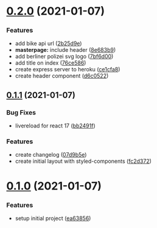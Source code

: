 # [0.2.0](https://github.com/brunomacedo/stolen-bikes/compare/v0.1.1...v0.2.0) (2021-01-07)


### Features

* add bike api url ([2b25d9e](https://github.com/brunomacedo/stolen-bikes/commit/2b25d9e493503d4af604dd8b890505fcaa6f9cce))
* **masterpage:** include header ([8e683b9](https://github.com/brunomacedo/stolen-bikes/commit/8e683b97764359036f45af364fe354c05091b5e7))
* add berliner polizei svg logo ([7bf6d00](https://github.com/brunomacedo/stolen-bikes/commit/7bf6d00d623450154bea0a08693ed10184c625ff))
* add title on index ([76ce586](https://github.com/brunomacedo/stolen-bikes/commit/76ce5867797ce48e80ff670be028985371eb5d59))
* create express server to heroku ([ce1cfa8](https://github.com/brunomacedo/stolen-bikes/commit/ce1cfa83bd66c1bb62133702eb6e8848b5a2e206))
* create header component ([d6c0522](https://github.com/brunomacedo/stolen-bikes/commit/d6c05228179e218d19269a7d2ebb6318a6fef2f6))



## [0.1.1](https://github.com/brunomacedo/stolen-bikes/compare/v0.1.0...v0.1.1) (2021-01-07)


### Bug Fixes

* livereload for react 17 ([bb2491f](https://github.com/brunomacedo/stolen-bikes/commit/bb2491f164cf426448217607bb24ae31f62bc94a))


### Features

* create changelog ([07d9b5e](https://github.com/brunomacedo/stolen-bikes/commit/07d9b5eb42d2e620df6e07d6a4ae76b6f8f246f3))
* create initial layout with styled-components ([fc2d372](https://github.com/brunomacedo/stolen-bikes/commit/fc2d37275d9cf59cfc1532a89ef1f1fa834168a8))



# [0.1.0](https://github.com/brunomacedo/stolen-bikes/compare/ea63856f8bdada9d6f7f7be51fcff6d8701c1b63...v0.1.0) (2021-01-07)


### Features

* setup initial project ([ea63856](https://github.com/brunomacedo/stolen-bikes/commit/ea63856f8bdada9d6f7f7be51fcff6d8701c1b63))



